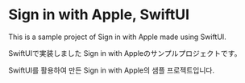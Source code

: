 # Sign in with Apple, SwiftUI

This is a sample project of Sign in with Apple made using SwiftUI.

SwiftUIで実装しました Sign in with Appleのサンプルプロジェクトです。

SwiftUI를 활용하여 만든 Sign in with Apple의 샘플 프로젝트입니다.
